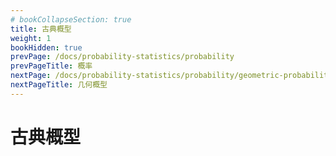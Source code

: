 ```yaml
---
# bookCollapseSection: true
title: 古典概型
weight: 1
bookHidden: true
prevPage: /docs/probability-statistics/probability
prevPageTitle: 概率
nextPage: /docs/probability-statistics/probability/geometric-probability
nextPageTitle: 几何概型
---
```


# 古典概型

